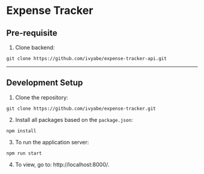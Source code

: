 # Expense Tracker

## Pre-requisite

1. Clone backend:
```
git clone https://github.com/ivyabe/expense-tracker-api.git
```

-----

## Development Setup

1. Clone the repository:
```
git clone https://github.com/ivyabe/expense-tracker.git
```

2. Install all packages based on the `package.json`:

```
npm install
```

3. To run the application server:

```
npm run start
```

4. To view, go to: http://localhost:8000/.
